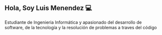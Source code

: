 ## Hola, Soy Luis Menendez 💻
Estudiante de Ingenieria Informática y apasionado del desarrollo de software, de la tecnología y la resolución de problemas a traves del código
<!--
**lmr1405/lmr1405** is a ✨ _special_ ✨ repository because its `README.md` (this file) appears on your GitHub profile.

Here are some ideas to get you started:

- 🔭 I’m currently working on ...
- 🌱 I’m currently learning ...
- 👯 I’m looking to collaborate on ...
- 🤔 I’m looking for help with ...
- 💬 Ask me about ...
- 📫 How to reach me: ...
- 😄 Pronouns: ...
- ⚡ Fun fact: ...
-->
